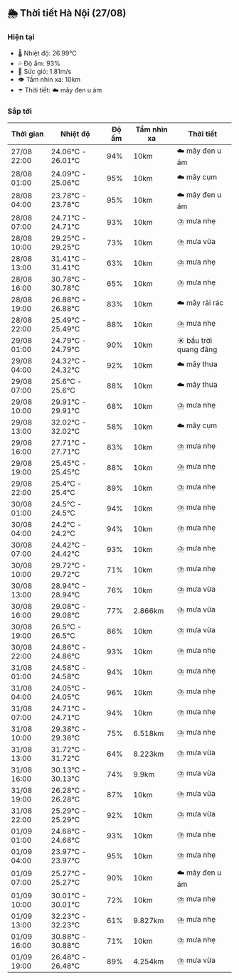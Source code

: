 ## 🌦️ Thời tiết Hà Nội (27/08)

### Hiện tại

- 🌡️ Nhiệt độ: 26.99℃
- 💦 Độ ẩm: 93%
- 💨 Sức gió: 1.81m/s
- 👁️ Tầm nhìn xa: 10km
- ☂️ Thời tiết: ☁️ mây đen u ám

### Sắp tới

| Thời gian | Nhiệt độ | Độ ẩm | Tầm nhìn xa | Thời tiết |
| --- | --- | --- | --- | --- |
| 27/08 22:00 | 24.06℃ - 26.01℃ | 94% | 10km | ☁️ mây đen u ám |
| 28/08 01:00 | 24.09℃ - 25.06℃ | 95% | 10km | ☁️ mây cụm |
| 28/08 04:00 | 23.78℃ - 23.78℃ | 95% | 10km | ☁️ mây đen u ám |
| 28/08 07:00 | 24.71℃ - 24.71℃ | 93% | 10km | ⛈️ mưa nhẹ |
| 28/08 10:00 | 29.25℃ - 29.25℃ | 73% | 10km | ⛈️ mưa vừa |
| 28/08 13:00 | 31.41℃ - 31.41℃ | 63% | 10km | ⛈️ mưa nhẹ |
| 28/08 16:00 | 30.78℃ - 30.78℃ | 65% | 10km | ⛈️ mưa nhẹ |
| 28/08 19:00 | 26.88℃ - 26.88℃ | 83% | 10km | ☁️ mây rải rác |
| 28/08 22:00 | 25.49℃ - 25.49℃ | 88% | 10km | ⛈️ mưa nhẹ |
| 29/08 01:00 | 24.79℃ - 24.79℃ | 90% | 10km | ☀️ bầu trời quang đãng |
| 29/08 04:00 | 24.32℃ - 24.32℃ | 92% | 10km | ☁️ mây thưa |
| 29/08 07:00 | 25.6℃ - 25.6℃ | 88% | 10km | ☁️ mây thưa |
| 29/08 10:00 | 29.91℃ - 29.91℃ | 68% | 10km | ⛈️ mưa nhẹ |
| 29/08 13:00 | 32.02℃ - 32.02℃ | 58% | 10km | ☁️ mây cụm |
| 29/08 16:00 | 27.71℃ - 27.71℃ | 83% | 10km | ⛈️ mưa nhẹ |
| 29/08 19:00 | 25.45℃ - 25.45℃ | 88% | 10km | ⛈️ mưa nhẹ |
| 29/08 22:00 | 25.4℃ - 25.4℃ | 89% | 10km | ⛈️ mưa nhẹ |
| 30/08 01:00 | 24.5℃ - 24.5℃ | 94% | 10km | ⛈️ mưa nhẹ |
| 30/08 04:00 | 24.2℃ - 24.2℃ | 94% | 10km | ⛈️ mưa nhẹ |
| 30/08 07:00 | 24.42℃ - 24.42℃ | 93% | 10km | ⛈️ mưa nhẹ |
| 30/08 10:00 | 29.72℃ - 29.72℃ | 71% | 10km | ⛈️ mưa nhẹ |
| 30/08 13:00 | 28.94℃ - 28.94℃ | 76% | 10km | ⛈️ mưa vừa |
| 30/08 16:00 | 29.08℃ - 29.08℃ | 77% | 2.866km | ⛈️ mưa vừa |
| 30/08 19:00 | 26.5℃ - 26.5℃ | 86% | 10km | ⛈️ mưa vừa |
| 30/08 22:00 | 24.86℃ - 24.86℃ | 93% | 10km | ⛈️ mưa nhẹ |
| 31/08 01:00 | 24.58℃ - 24.58℃ | 94% | 10km | ⛈️ mưa nhẹ |
| 31/08 04:00 | 24.05℃ - 24.05℃ | 96% | 10km | ⛈️ mưa nhẹ |
| 31/08 07:00 | 24.71℃ - 24.71℃ | 94% | 10km | ⛈️ mưa nhẹ |
| 31/08 10:00 | 29.38℃ - 29.38℃ | 75% | 6.518km | ⛈️ mưa nhẹ |
| 31/08 13:00 | 31.72℃ - 31.72℃ | 64% | 8.223km | ⛈️ mưa vừa |
| 31/08 16:00 | 30.13℃ - 30.13℃ | 74% | 9.9km | ⛈️ mưa vừa |
| 31/08 19:00 | 26.28℃ - 26.28℃ | 87% | 10km | ⛈️ mưa vừa |
| 31/08 22:00 | 25.29℃ - 25.29℃ | 92% | 10km | ⛈️ mưa vừa |
| 01/09 01:00 | 24.68℃ - 24.68℃ | 93% | 10km | ⛈️ mưa nhẹ |
| 01/09 04:00 | 23.97℃ - 23.97℃ | 95% | 10km | ⛈️ mưa nhẹ |
| 01/09 07:00 | 25.27℃ - 25.27℃ | 90% | 10km | ☁️ mây đen u ám |
| 01/09 10:00 | 30.01℃ - 30.01℃ | 72% | 10km | ⛈️ mưa nhẹ |
| 01/09 13:00 | 32.23℃ - 32.23℃ | 61% | 9.827km | ⛈️ mưa nhẹ |
| 01/09 16:00 | 30.88℃ - 30.88℃ | 71% | 10km | ⛈️ mưa nhẹ |
| 01/09 19:00 | 26.48℃ - 26.48℃ | 89% | 4.254km | ⛈️ mưa vừa |
